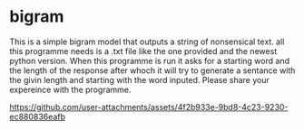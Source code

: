 # bigram
This is a simple bigram model that outputs a string of nonsensical text. all this programme needs is a .txt file like the one provided and the newest python version. When this programme is run it asks for a starting word and the length of the response after whoch it will try to generate a sentance with the givin length and starting with the word inputed. Please share your expereince with the programme.


https://github.com/user-attachments/assets/4f2b933e-9bd8-4c23-9230-ec880836eafb
